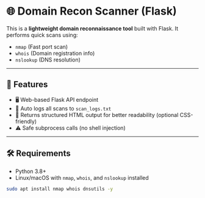 # 🌐 Domain Recon Scanner (Flask)

This is a **lightweight domain reconnaissance tool** built with Flask. It performs quick scans using:

- `nmap` (Fast port scan)
- `whois` (Domain registration info)
- `nslookup` (DNS resolution)

---

## 🚀 Features

- 🖥️ Web-based Flask API endpoint
- 📜 Auto logs all scans to `scan_logs.txt`
- 📄 Returns structured HTML output for better readability (optional CSS-friendly)
- ⚠️ Safe subprocess calls (no shell injection)

---

## 🛠️ Requirements

- Python 3.8+
- Linux/macOS with `nmap`, `whois`, and `nslookup` installed

```bash
sudo apt install nmap whois dnsutils -y
